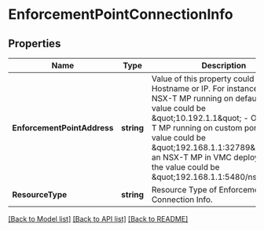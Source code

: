 # EnforcementPointConnectionInfo

## Properties
Name | Type | Description | Notes
------------ | ------------- | ------------- | -------------
**EnforcementPointAddress** | **string** | Value of this property could be Hostname or IP. For instance: - On an NSX-T MP running on default port, the value could be \&quot;10.192.1.1\&quot; - On an NSX-T MP running on custom port, the value could be \&quot;192.168.1.1:32789\&quot; - On an NSX-T MP in VMC deployments, the value could be \&quot;192.168.1.1:5480/nsxapi\&quot;  | [default to null]
**ResourceType** | **string** | Resource Type of Enforcement Point Connection Info. | [default to null]

[[Back to Model list]](../README.md#documentation-for-models) [[Back to API list]](../README.md#documentation-for-api-endpoints) [[Back to README]](../README.md)

